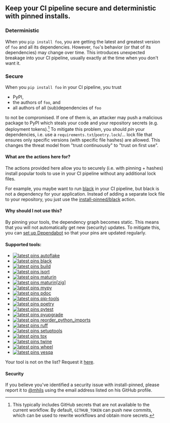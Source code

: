 ## Keep your CI pipeline secure and deterministic with pinned installs.
<!-- !!!!!!!!!!!!!!!!!!!!!!!!!!!!!!!!!!!!!!!!!!!!!!!!!!! -->
<!-- ⚠️auto-generated from init.py, do not edit manually ⚠️-->
<!-- !!!!!!!!!!!!!!!!!!!!!!!!!!!!!!!!!!!!!!!!!!!!!!!!!!! -->

### Deterministic

When you `pip install foo`, you are getting the latest and greatest version of `foo` and all its dependencies.
However, `foo`'s behavior (or that of its dependencies) may change over time. This introduces unexpected breakage into your CI pipeline,
usually exactly at the time when you don't want it.

### Secure

When you `pip install foo` in your CI pipeline, you trust 

 - PyPI,
 - the authors of `foo`, and 
 - all authors of all (sub)dependencies of `foo`

to not be compromised. If one of them is, an attacker may push a malicious package to PyPI which steals your code 
and your repository secrets (e.g. deployment tokens).[^1]
To mitigate this problem, you should _pin_ your dependencies, i.e. use a `requirements.txt`/`poetry.lock`/... lock file
that ensures only specific versions (with specific file hashes) are allowed. This changes the threat model from "trust 
continuously" to "trust on first use".

[^1]: This typically includes GitHub secrets that are not available to the current workflow.
      By default, `GITHUB_TOKEN` can push new commits, which can be used to rewrite workflows and obtain more secrets.

#### What are the actions here for?

The actions provided here allow you to securely (i.e. with pinning + hashes) install popular 
tools to use in your CI pipeline without any additional lock files. 

For example, you maybe want to run [black](https://github.com/psf/black) in your CI pipeline, but black is not a 
dependency for your application. Instead of adding a separate lock file to your repository, you just use the [install-pinned/black](https://github.com/install-pinned/black) action.

#### Why should I not use this?

By pinning your tools, the dependency graph becomes static. 
This means that you will not automatically get new (security) updates.
To mitigate this, you can [set up Dependabot](https://docs.github.com/en/code-security/dependabot/working-with-dependabot/keeping-your-actions-up-to-date-with-dependabot#example-dependabotyml-file-for-github-actions)
so that your pins are updated regularly.

#### Supported tools:
- [![latest pins](https://github.com/install-pinned/autoflake/actions/workflows/update.yml/badge.svg?branch=main) autoflake](https://github.com/install-pinned/autoflake)
- [![latest pins](https://github.com/install-pinned/black/actions/workflows/update.yml/badge.svg?branch=main) black](https://github.com/install-pinned/black)
- [![latest pins](https://github.com/install-pinned/build/actions/workflows/update.yml/badge.svg?branch=main) build](https://github.com/install-pinned/build)
- [![latest pins](https://github.com/install-pinned/isort/actions/workflows/update.yml/badge.svg?branch=main) isort](https://github.com/install-pinned/isort)
- [![latest pins](https://github.com/install-pinned/maturin/actions/workflows/update.yml/badge.svg?branch=main) maturin](https://github.com/install-pinned/maturin)
- [![latest pins](https://github.com/install-pinned/maturin-with-zig/actions/workflows/update.yml/badge.svg?branch=main) maturin[zig]](https://github.com/install-pinned/maturin-with-zig)
- [![latest pins](https://github.com/install-pinned/mypy/actions/workflows/update.yml/badge.svg?branch=main) mypy](https://github.com/install-pinned/mypy)
- [![latest pins](https://github.com/install-pinned/pdoc/actions/workflows/update.yml/badge.svg?branch=main) pdoc](https://github.com/install-pinned/pdoc)
- [![latest pins](https://github.com/install-pinned/pip-tools/actions/workflows/update.yml/badge.svg?branch=main) pip-tools](https://github.com/install-pinned/pip-tools)
- [![latest pins](https://github.com/install-pinned/poetry/actions/workflows/update.yml/badge.svg?branch=main) poetry](https://github.com/install-pinned/poetry)
- [![latest pins](https://github.com/install-pinned/pytest/actions/workflows/update.yml/badge.svg?branch=main) pytest](https://github.com/install-pinned/pytest)
- [![latest pins](https://github.com/install-pinned/pyupgrade/actions/workflows/update.yml/badge.svg?branch=main) pyupgrade](https://github.com/install-pinned/pyupgrade)
- [![latest pins](https://github.com/install-pinned/reorder_python_imports/actions/workflows/update.yml/badge.svg?branch=main) reorder_python_imports](https://github.com/install-pinned/reorder_python_imports)
- [![latest pins](https://github.com/install-pinned/ruff/actions/workflows/update.yml/badge.svg?branch=main) ruff](https://github.com/install-pinned/ruff)
- [![latest pins](https://github.com/install-pinned/setuptools/actions/workflows/update.yml/badge.svg?branch=main) setuptools](https://github.com/install-pinned/setuptools)
- [![latest pins](https://github.com/install-pinned/tox/actions/workflows/update.yml/badge.svg?branch=main) tox](https://github.com/install-pinned/tox)
- [![latest pins](https://github.com/install-pinned/twine/actions/workflows/update.yml/badge.svg?branch=main) twine](https://github.com/install-pinned/twine)
- [![latest pins](https://github.com/install-pinned/wheel/actions/workflows/update.yml/badge.svg?branch=main) wheel](https://github.com/install-pinned/wheel)
- [![latest pins](https://github.com/install-pinned/yesqa/actions/workflows/update.yml/badge.svg?branch=main) yesqa](https://github.com/install-pinned/yesqa)

Your tool is not on the list? Request it [here](https://github.com/install-pinned/.github/issues).

#### Security

If you believe you've identified a security issue with install-pinned, please report it to 
[@mhils](https://github.com/mhils) using the email address listed on his GitHub profile.

